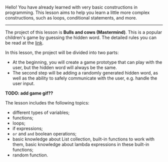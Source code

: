 Hello! You have already learned with very basic constructions in programming. 
This lesson aims to help you learn a little more complex constructions, 
such as loops, conditional statements, and more.

----

The project of this lesson is **Bulls and cows (Mastermind)**.
This is a popular children's game by guessing the hidden word.
The detailed rules you can be read at the [link](https://en.wikipedia.org/wiki/Bulls_and_Cows).

In this lesson, the project will be divided into two parts:
- At the beginning, you will create a game prototype that can play with the user, 
but the hidden word will always be the same.
- The second step will be adding a randomly generated hidden word, 
as well as the ability to safely communicate with the user, e.g. handle the user input.

**TODO: add game gif??**

The lesson includes the following topics:

- different types of variables;
- functions;
- loops;
- if expressions;
- `or` and `and` boolean operations;
- basic knowledge about List collection, built-in functions to work with them, 
basic knowledge about lambda expressions in these built-in functions;
- random function.